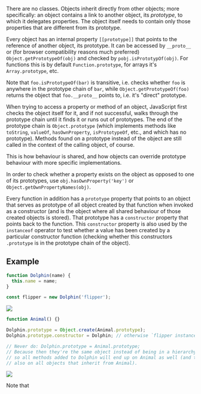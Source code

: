 There are no classes. Objects inherit directly from other objects; more specifically: an object contains a link to another object, its _prototype_, to which it delegates properties. The object itself needs to contain only those properties that are different from its prototype.

Every object has an internal property `[[prototype]]` that points to the reference of another object, its prototype. It can be accessed by `__proto__` or (for browser compatibility reasons much preferred) `Object.getPrototypeOf(obj)` and checked by `pobj.isPrototypOf(obj)`. For functions this is by default `Function.prototype`, for arrays it's `Array.prototype`, etc.

Note that `foo.isPrototypeOf(bar)` is transitive, i.e. checks whether `foo` is anywhere in the prototype chain of `bar`, while `Object.getPrototypeOf(foo)` returns the object that `foo.__proto__` points to, i.e. it's "direct" prototype.

When trying to access a property or method of an object, JavaScript first checks the object itself for it, and if not successful, walks through the prototype chain until it finds it or runs out of prototypes. The end of the prototype chain is `Object.prototype` (which implements methods like `toString`, `valueOf`, `hasOwnProperty`, `isPrototypeOf`, etc., and which has no prototype).
Methods found on a prototype instead of the object are still called in the context of the calling object, of course.

This is how behaviour is shared, and how objects can override prototype behaviour with more specific implementations.

In order to check whether a property exists on the object as opposed to one of its prototypes, use `obj.hasOwnProperty('key')` or `Object.getOwnPropertyNames(obj)`.

Every function in addition has a `prototype` property that points to an object that serves as prototype of all object created by that function when invoked as a constructor (and is the object where all shared behaviour of those created objects is stored). That prototype has a `constructor` property that points back to the function. This `constructor` property is also used by the  `instanceof` operator to test whether a value has been created by a particular constructor function (checking whether this constructors `.prototype` is in the prototype chain of the object).

## Example

```js
function Dolphin(name) {
  this.name = name;
}

const flipper = new Dolphin('flipper');
```

![](proto1.png)

```js
function Animal() {}

Dolphin.prototype = Object.create(Animal.prototype);
Dolphin.prototype.constructor = Dolphin; // otherwise `flipper instanceof Animal` won't work

// Never do: Dolphin.prototype = Animal.prototype;
// Because then they're the same object instead of being in a hierarchy,
// so all methods added to Dolphin will end up on Animal as well (and thus
// also on all objects that inherit from Animal).
```

![](proto2.png)

Note that
